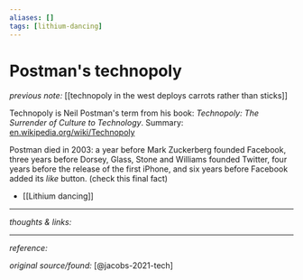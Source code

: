 ```yaml
---
aliases: []
tags: [lithium-dancing]
---
```


# Postman's technopoly

_previous note:_ [[technopoly in the west deploys carrots rather than sticks]]

Technopoly is Neil Postman's term from his book: _Technopoly: The Surrender of Culture to Technology_. Summary: [en.wikipedia.org/wiki/Technopoly](https://en.wikipedia.org/wiki/Technopoly)

Postman died in 2003: a year before Mark Zuckerberg founded Facebook, three years before Dorsey, Glass, Stone and Williams founded Twitter, four years before the release of the first iPhone, and six years before Facebook added its _like_ button. (check this final fact)

- [[Lithium dancing]]

---

_thoughts & links:_


---

_reference:_ 

_original source/found:_ [@jacobs-2021-tech]